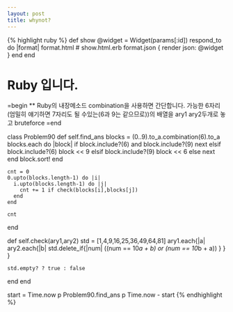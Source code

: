 ```yaml
---
layout: post
title: whynot?
---
```


{% highlight ruby %}
def show
  @widget = Widget(params[:id])
  respond_to do |format|
    format.html # show.html.erb
    format.json { render json: @widget }
  end
end

# Ruby 입니다.
=begin
  ** Ruby의 내장메소드 combination을 사용하면 간단합니다.
  가능한 6자리(엄밀히 얘기하면 7자리도 될 수있는(6과 9는 같으므로))의 배열을 ary1 ary2두개로 놓고 bruteforce
=end

class Problem90
  def self.find_ans
    blocks = (0..9).to_a.combination(6).to_a
    blocks.each do |block|
      if block.include?(6) and block.include?(9)
        next
      elsif block.include?(6)
        block << 9
      elsif block.include?(9)
        block << 6
      else
        next
      end
      block.sort!
    end

    cnt = 0
    0.upto(blocks.length-1) do |i|
      i.upto(blocks.length-1) do |j|
        cnt += 1 if check(blocks[i],blocks[j])
      end
    end

    cnt
  end

  def self.check(ary1,ary2)
    std = [1,4,9,16,25,36,49,64,81]
    ary1.each{|a| ary2.each{|b| std.delete_if{|num| ((num == 10*a + b) or (num == 10*b + a)) } } }

    std.empty? ? true : false
  end
end

start = Time.now
p Problem90.find_ans
p Time.now - start
{% endhighlight %}
